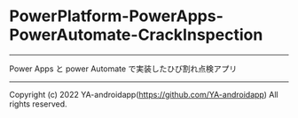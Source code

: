 # PowerPlatform-PowerApps-PowerAutomate-CrackInspection

---

Power Apps と power Automate で実装したひび割れ点検アプリ

---

Copyright (c) 2022 YA-androidapp(https://github.com/YA-androidapp) All rights reserved.
